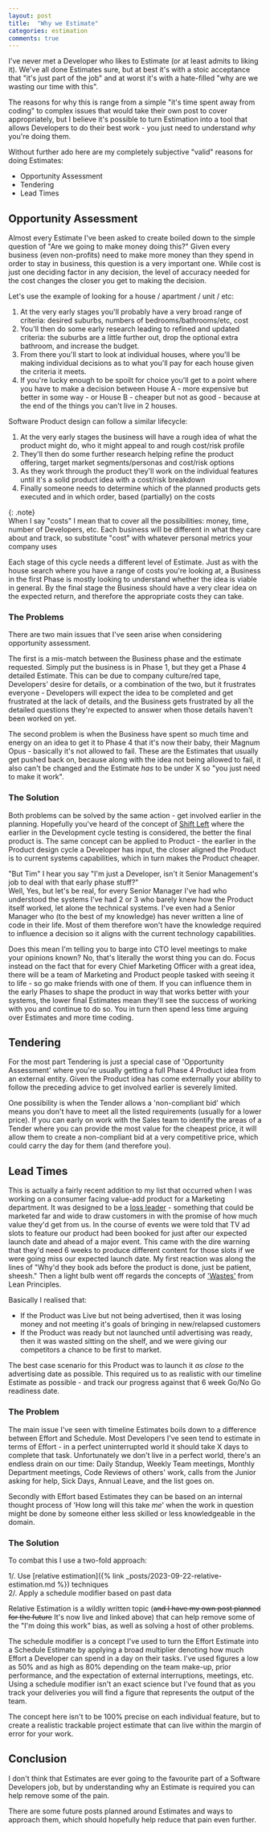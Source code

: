 ```yaml
---
layout: post
title:  "Why we Estimate"
categories: estimation
comments: true
---
```


I've never met a Developer who likes to Estimate (or at least admits to liking it). We've all done Estimates sure, but at best it's with a stoic acceptance that "it's just part of the job" and at worst it's with a hate-filled "why are we wasting our time with this".

The reasons for why this is range from a simple "it's time spent away from coding" to complex issues that would take their own post to cover appropriately, but I believe it's possible to turn Estimation into a tool that allows Developers to do their best work - you just need to understand *why* you're doing them.

Without further ado here are my completely subjective "valid" reasons for doing Estimates:

* Opportunity Assessment
* Tendering
* Lead Times

## Opportunity Assessment

Almost every Estimate I've been asked to create boiled down to the simple question of "Are we going to make money doing this?" Given every business (even non-profits) need to make more money than they spend in order to stay in business, this question is a very important one. While cost is just one deciding factor in any decision, the level of accuracy needed for the cost changes the closer you get to making the decision.

Let's use the example of looking for a house / apartment / unit / etc:

1. At the very early stages you'll probably have a very broad range of criteria: desired suburbs, numbers of bedrooms/bathrooms/etc, cost  
2. You'll then do some early research leading to refined and updated criteria: the suburbs are a little further out, drop the optional extra bathroom, and increase the budget.  
3. From there you'll start to look at individual houses, where you'll be making individual decisions as to what you'll pay for each house given the criteria it meets.  
4. If you're lucky enough to be spoilt for choice you'll get to a point where you have to make a decision between House A - more expensive but better in some way - or House B - cheaper but not as good - because at the end of the things you can't live in 2 houses.  

Software Product design can follow a similar lifecycle:

1. At the very early stages the business will have a rough idea of what the product might do, who it might appeal to and rough cost/risk profile
2. They'll then do some further research helping refine the product offering, target market segments/personas and cost/risk options
3. As they work through the product they'll work on the individual features until it's a solid product idea with a cost/risk breakdown
4. Finally someone needs to determine which of the planned products gets executed and in which order, based (partially) on the costs

{: .note}  
When I say "costs" I mean that to cover all the possibilities: money, time, number of Developers, etc. Each business will be different in what they care about and track, so substitute "cost" with whatever personal metrics your company uses  

Each stage of this cycle needs a different level of Estimate. Just as with the house search where you have a range of costs you're looking at, a Business in the first Phase is mostly looking to understand whether the idea is viable in general. By the final stage the Business should have a very clear idea on the expected return, and therefore the appropriate costs they can take.

### The Problems

There are two main issues that I've seen arise when considering opportunity assessment.

The first is a mis-match between the Business phase and the estimate requested. Simply put the business is in Phase 1, but they get a Phase 4 detailed Estimate. This can be due to company culture/red tape, Developers' desire for details, or a combination of the two, but it frustrates everyone - Developers will expect the idea to be completed and get frustrated at the lack of details, and the Business gets frustrated by all the detailed questions they're expected to answer when those details haven't been worked on yet.

The second problem is when the Business have spent so much time and energy on an idea to get it to Phase 4 that it's now their baby, their Magnum Opus - basically it's not allowed to fail. These are the Estimates that usually get pushed back on, because along with the idea not being allowed to fail, it also can't be changed and the Estimate *has* to be under X so "you just need to make it work".

### The Solution

Both problems can be solved by the same action - get involved earlier in the planning. Hopefully you've heard of the concept of [Shift Left](https://en.wikipedia.org/wiki/Shift-left_testing) where the earlier in the Development cycle testing is considered, the better the final product is. The same concept can be applied to Product - the earlier in the Product design cycle a Developer has input, the closer aligned the Product is to current systems capabilities, which in turn makes the Product cheaper.

"But Tim" I hear you say "I'm just a Developer, isn't it Senior Management's job to deal with that early phase stuff?"  
Well, Yes, but let's be real, for every Senior Manager I've had who understood the systems I've had 2 or 3 who barely knew how the Product itself worked, let alone the technical systems. I've even had a Senior Manager who (to the best of my knowledge) has never written a line of code in their life. Most of them therefore won't have the knowledge required to influence a decision so it aligns with the current technology capabilities.  

Does this mean I'm telling you to barge into CTO level meetings to make your opinions known? No, that's literally the worst thing you can do. Focus instead on the fact that for every Chief Marketing Officer with a great idea, there will be a team of Marketing and Product people tasked with seeing it to life - so go make friends with one of them. If you can influence them in the early Phases to shape the product in way that works better with your systems, the lower final Estimates mean they'll see the success of working with you and continue to do so. You in turn then spend less time arguing over Estimates and more time coding.  

## Tendering

For the most part Tendering is just a special case of 'Opportunity Assessment' where you're usually getting a full Phase 4 Product idea from an external entity. Given the Product idea has come externally your ability to follow the preceding advice to get involved earlier is severely limited.

One possibility is when the Tender allows a 'non-compliant bid' which means you don't have to meet all the listed requirements (usually for a lower price). If you can early on work with the Sales team to identify the areas of a Tender where you can provide the most value for the cheapest price, it will allow them to create a non-compliant bid at a very competitive price, which could carry the day for them (and therefore you).

## Lead Times

This is actually a fairly recent addition to my list that occurred when I was working on a consumer facing value-add product for a Marketing department. It was designed to be a [loss leader](https://en.wikipedia.org/wiki/Loss_leader) - something that could be marketed far and wide to draw customers in with the promise of how much value they'd get from us. In the course of events we were told that TV ad slots to feature our product had been booked for just after our expected launch date and ahead of a major event. This came with the dire warning that they'd need 6 weeks to produce different content for those slots if we were going miss our expected launch date. My first reaction was along the lines of "Why'd they book ads before the product is done, just be patient, sheesh." Then a light bulb went off regards the concepts of ['Wastes'](https://theleanway.net/The-8-Wastes-of-Lean) from Lean Principles.

Basically I realised that:

* If the Product was Live but not being advertised, then it was losing money and not meeting it's goals of bringing in new/relapsed customers  
* If the Product was ready but not launched until advertising was ready, then it was wasted sitting on the shelf, and we were giving our competitors a chance to be first to market.

The best case scenario for this Product was to launch it *as close to* the advertising date as possible. This required us to as realistic with our timeline Estimate as possible - and track our progress against that 6 week Go/No Go readiness date.

### The Problem

The main issue I've seen with timeline Estimates boils down to a difference between Effort and Schedule. Most Developers I've seen tend to estimate in terms of Effort - in a perfect uninterrupted world it should take X days to complete that task. Unfortunately we don't live in a perfect world, there's an endless drain on our time: Daily Standup, Weekly Team meetings, Monthly Department meetings, Code Reviews of others' work, calls from the Junior asking for help, Sick Days, Annual Leave, and the list goes on.

Secondly with Effort based Estimates they can be based on an internal thought process of 'How long will this take *me*' when the work in question might be done by someone either less skilled or less knowledgeable in the domain.

### The Solution

To combat this I use a two-fold approach:

1/. Use [relative estimation]({% link _posts/2023-09-22-relative-estimation.md %}) techniques  
2/. Apply a schedule modifier based on past data  

Relative Estimation is a wildly written topic (~~and I have my own post planned for the future~~ It's now live and linked above) that can help remove some of the "I'm doing this work" bias, as well as solving a host of other problems.

The schedule modifier is a concept I've used to turn the Effort Estimate into a Schedule Estimate by applying a broad multiplier denoting how much Effort a Developer can spend in a day on their tasks. I've used figures a low as 50% and as high as 80% depending on the team make-up, prior performance, and the expectation of external interruptions, meetings, etc. Using a schedule modifier isn't an exact science but I've found that as you track your deliveries you will find a figure that represents the output of the team.

The concept here isn't to be 100% precise on each individual feature, but to create a realistic trackable project estimate that can live within the margin of error for your work.

## Conclusion

I don't think that Estimates are ever going to the favourite part of a Software Developers job, but by understanding why an Estimate is required you can help remove some of the pain.  

There are some future posts planned around Estimates and ways to approach them, which should hopefully help reduce that pain even further.
